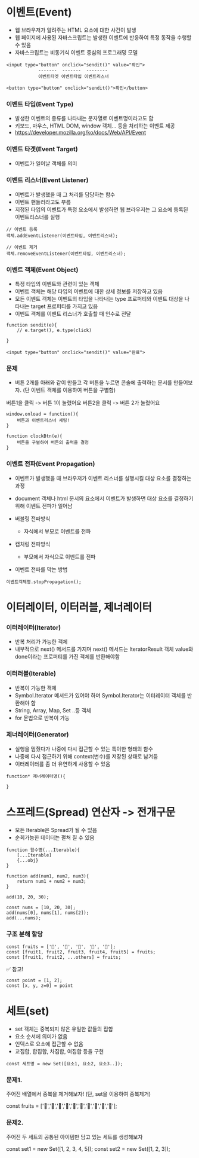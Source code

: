 # 이벤트(Event)
- 웹 브라우저가 알려주는 HTML 요소에 대한 사건이 발생
- 웹 페이지에 사용된 자바스크립트는 발생한 이벤트에 반응하여 특정 동작을 수행할 수 있음
- 자바스크립트는 비동기식 이벤트 중심의 프로그래밍 모델

```
<input type="button" onclick="sendit()" value="확인">
            -------  -------  --------
            이벤트타겟 이벤트타입 이벤트리스너

<button type="button" onclick="sendit()">확인</button>
```

### 이벤트 타입(Event Type)
- 발생한 이벤트의 종류를 나타내는 문자열로 이벤트명이라고도 함
- 키보드, 마우스, HTML DOM, window 객체... 등을 처리하는 이벤트 제공
- https://developer.mozilla.org/ko/docs/Web/API/Event

### 이벤트 타겟(Event Target)
- 이벤트가 일어날 객체를 의미

### 이벤트 리스너(Event Listener)
- 이벤트가 발생했을 때 그 처리를 담당하는 함수
- 이벤트 핸들러라고도 부름
- 지정된 타입의 이벤트가 특정 요소에서 발생하면 웹 브라우저는 그 요소에 등록된 이벤트리스너를 실행

```
// 이벤트 등록
객체.addEventListener(이벤트타입, 이벤트리스너);

// 이벤트 제거
객체.removeEventListener(이벤트타입, 이벤트리스너);
```

### 이벤트 객체(Event Object)
- 특정 타입의 이벤트와 관련이 있는 객체
- 이벤트 객체는 해당 타입의 이벤트에 대한 상세 정보를 저장하고 있음
- 모든 이벤트 객체는 이벤트의 타입을 나타내는 type 프로퍼티와 이벤트 대상을 나타내는 target 프로퍼티를 가지고 있음
- 이벤트 객체를 이벤트 리스너가 호출할 때 인수로 전달

```
function sendit(e){
    // e.target(), e.type(click)

}

<input type="button" onclick="sendit()" value="완료">
```

### 문제
- 버튼 2개를 아래와 같이 만들고 각 버튼을 누르면 콘솔에 출력하는 문서를 만들어보자. (단 이벤트 객체를 이용하여 버튼을 구별함)

버튼1을 클릭 -> 버튼 1이 눌렸어요
버튼2을 클릭 -> 버튼 2가 눌렸어요

```
window.onload = function(){
    버튼과 이벤트리스너 세팅!
}

function clockBtn(e){
    버튼을 구별하여 버튼의 출력을 결정
}
```

### 이벤트 전파(Event Propagation)
- 이벤트가 발생했을 때 브라우저가 이벤트 리스너를 실행시킬 대상 요소를 결정하는 과정
- document 객체나 html 문서의 요소에서 이벤트가 발생하면 대상 요소를 결정하기 위해 이벤트 전파가 일어남

- 버블링 전파방식
    - 자식에서 부모로 이벤트를 전파
- 캡처링 전파방식
    - 부모에서 자식으로 이벤트를 전파

- 이벤트 전파를 막는 방법

```
이벤트객체명.stopPropagation();
```

# 이터레이터, 이터러블, 제너레이터

### 이터레이터(Iterator)
- 반복 처리가 가능한 객체
- 내부적으로 next() 메서드를 가지며 next() 메서드는 IteratorResult 객체 value와 done이라는 프로퍼티를 가진 객체를 반환해야함

### 이터러블(Iterable)
- 반복이 가능한 객체
- Symbol.Iterator 메서드가 있어야 하며 Symbol.Iterator는 이터레이터 객체를 반환해야 함
- String, Array, Map, Set ..등 객체
- for 문법으로 반복이 가능

### 제너레이터(Generator)
- 실행을 멈췄다가 나중에 다시 접근할 수 있는 특이한 형태의 함수
- 나중에 다시 접근하기 위해 context(변수)를 저장된 상태로 남겨둠
- 이터레이터를 좀 더 유연하게 사용할 수 있음

```
function* 제너레이터명(){

}
```

# 스프레드(Spread) 연산자 -> 전개구문
- 모든 Iterable은 Spread가 될 수 있음
- 순회가능한 데이터는 펼쳐 질 수 있음

```
function 함수명(...Iterable){
    [...Iterable]
    {...obj}
}

function add(num1, num2, num3){
    return num1 + num2 + num3;
}

add(10, 20, 30);

const nums = [10, 20, 30];
add(nums[0], nums[1], nums[2]);
add(...nums);
```

### 구조 분해 할당

```
const fruits = ['🍌', '🍊', '🍎', '🍓', '🍉'];
const [fruit1, fruit2, fruit3, fruit4, fruit5] = fruits;
const [fruit1, fruit2, ...others] = fruits;
```

✅ 참고!

```
const point = [1, 2];
const [x, y, z=0] = point
```


# 세트(set)
- set 객체는 중복되지 않은 유일한 값들의 집합
- 요소 순서에 의미가 없음
- 인덱스로 요소에 접근할 수 없음
- 교집합, 합집합, 차집합, 여집합 등을 구현

```
const 세트명 = new Set([요소1, 요소2, 요소3..]);
```

### 문제1.
주어진 배열에서 중복을 제거해보자!
(단, set을 이용하여 중복제거)

const fruits = ['🍎','🍊','🍎','🍉','🍌','🍓','🍌','🍈','🍋','🍈'];

### 문제2.
주어진 두 세트의 공통된 아이템만 담고 있는 세트를 생성해보자

const set1 = new Set([1, 2, 3, 4, 5]);
const set2 = new Set([1, 2, 3]);